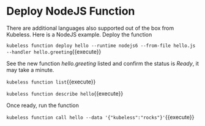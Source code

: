 # Deploy NodeJS Function #

There are additional languages also supported out of the box from Kubeless. Here is a NodeJS example. Deploy the function

`kubeless function deploy hello --runtime nodejs6 --from-file hello.js --handler hello.greeting`{{execute}}

See the new function _hello.greeting_ listed and confirm the status is _Ready_, it may take a minute.

`kubeless function list`{{execute}}

`kubeless function describe hello`{{execute}}

Once ready, run the function

`kubeless function call hello --data '{"kubeless":"rocks"}'`{{execute}}
